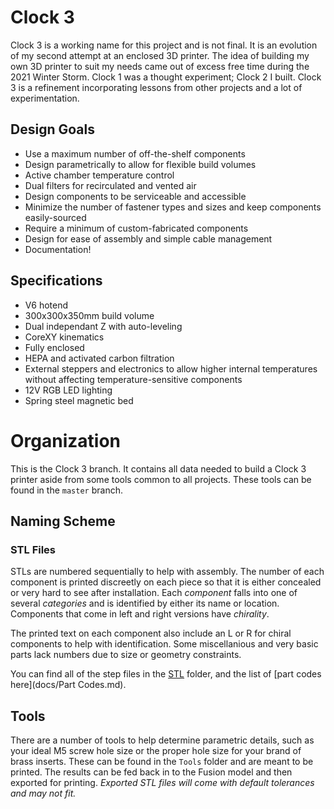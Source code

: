 # Clock 3

Clock 3 is a working name for this project and is not final. It is an evolution of my second attempt at an enclosed 3D printer. The idea of building my own 3D printer to suit my needs came out of excess free time during the 2021 Winter Storm. Clock 1 was a thought experiment; Clock 2 I built. Clock 3 is a refinement incorporating lessons from other projects and a lot of experimentation.

## Design Goals

- Use a maximum number of off-the-shelf components
- Design parametrically to allow for flexible build volumes
- Active chamber temperature control
- Dual filters for recirculated and vented air
- Design components to be serviceable and accessible
- Minimize the number of fastener types and sizes and keep components easily-sourced
- Require a minimum of custom-fabricated components
- Design for ease of assembly and simple cable management
- Documentation!

## Specifications

- V6 hotend
- 300x300x350mm build volume
- Dual independant Z with auto-leveling
- CoreXY kinematics
- Fully enclosed
- HEPA and activated carbon filtration
- External steppers and electronics to allow higher internal temperatures without affecting temperature-sensitive components
- 12V RGB LED lighting
- Spring steel magnetic bed

# Organization

This is the Clock 3 branch. It contains all data needed to build a Clock 3 printer aside from some tools common to all projects. These tools can be found in the `master` branch.

## Naming Scheme

### STL Files

STLs are numbered sequentially to help with assembly. The number of each component is printed discreetly on each piece so that it is either concealed or very hard to see after installation. Each *component* falls into one of several *categories* and is identified by either its name or location. Components that come in left and right versions have *chirality*.

The printed text on each component also include an L or R for chiral components to help with identification. Some miscellanious and very basic parts lack numbers due to size or geometry constraints.

You can find all of the step files in the [STL](STL/) folder, and the list of [part codes here](docs/Part Codes.md).

## Tools

There are a number of tools to help determine parametric details, such as your ideal M5 screw hole size or the proper hole size for your brand of brass inserts. These can be found in the `Tools` folder and are meant to be printed. The results can be fed back in to the Fusion model and then exported for printing. *Exported STL files will come with default tolerances and may not fit.*